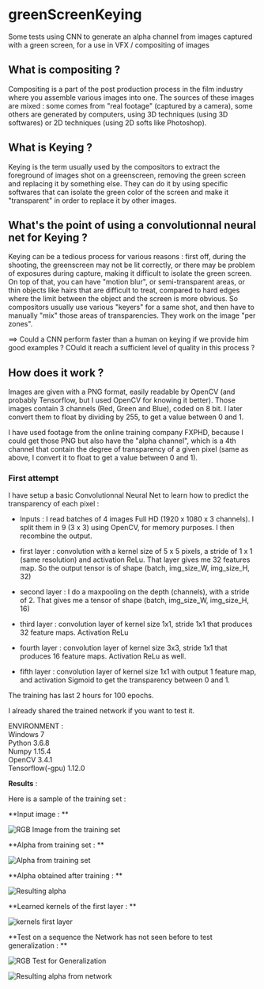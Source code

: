 # greenScreenKeying
Some tests using CNN to generate an alpha channel from images captured with a green screen, for a use in VFX / compositing of images

## What is compositing ?
Compositing is a part of the post production process in the film industry where you assemble various images into one. The sources of these images are mixed : some comes from "real footage" (captured by a camera), some others are generated by computers, using 3D techniques (using 3D softwares) or 2D techniques (using 2D softs like Photoshop). 

## What is Keying ?
Keying is the term usually used by the compositors to extract the foreground of images shot on a greenscreen, removing the green screen and replacing it by something else. They can do it by using specific softwares that can isolate the green color of the screen and make it "transparent" in order to replace it by other images.

## What's the point of using a convolutionnal neural net for Keying ?
Keying can be a tedious process for various reasons : first off, during the shooting, the greenscreen may not be lit correctly, or there may be problem of exposures during capture, making it difficult to isolate the green screen. On top of that, you can have "motion blur", or semi-transparent areas, or thin objects like hairs that are difficult to treat, compared to hard edges where the limit between the object and the screen is more obvious.
So compositors usually use various "keyers" for a same shot, and then have to manually "mix" those areas of transparencies. They work on the image "per zones".

==> Could a CNN perform faster than a human on keying if we provide him good examples ? COuld it reach a sufficient level of quality in this process ?

## How does it work ?
Images are given with a PNG format, easily readable by OpenCV (and probably Tensorflow, but I used OpenCV for knowing it better). Those images contain 3 channels (Red, Green and Blue), coded on 8 bit. I later convert them to float by dividing by 255, to get a value between 0 and 1.

I have used footage from the online training company FXPHD, because I could get those PNG but also have the "alpha channel", which is a 4th channel that contain the degree of transparency of a given pixel (same as above, I convert it to float to get a value between 0 and 1).

### First attempt

I have setup a basic Convolutionnal Neural Net to learn how to predict the transparency of each pixel :

- Inputs : I read batches of 4 images Full HD (1920 x 1080 x 3 channels). I split them in 9 (3 x 3) using OpenCV, for memory purposes. I then recombine the output.

- first layer : convolution with a kernel size of 5 x 5 pixels, a stride of 1 x 1 (same resolution) and activation ReLu. That layer gives me 32 features map. So the output tensor is of shape (batch, img_size_W, img_size_H, 32)

- second layer : I do a maxpooling on the depth (channels), with a stride of 2. That gives me a tensor of shape (batch, img_size_W, img_size_H, 16)

- third layer : convolution layer of kernel size 1x1, stride 1x1 that produces 32 feature maps. Activation ReLu

- fourth layer : convolution layer of kernel size 3x3, stride 1x1 that produces 16 feature maps. Activation ReLu as well.

- fifth layer : convolution layer of kernel size 1x1 with output 1 feature map, and activation Sigmoid to get the transparency between 0 and 1.

The training has last 2 hours for 100 epochs.

I already shared the trained network if you want to test it.

ENVIRONMENT :  
Windows 7  
Python 3.6.8  
Numpy 1.15.4  
OpenCV 3.4.1  
Tensorflow(-gpu) 1.12.0  

**Results** :

Here is a sample of the training set :

**Input image : **

![RGB Image from the training set](https://www.dropbox.com/s/ngawy2oygqy4rjx/Data.01.RGB.0063.png?raw=1)

**Alpha from training set : **

![Alpha from training set](https://www.dropbox.com/s/2xz5owz8x8betgc/Data.01.ALPHA.0063.png?raw=1)

**Alpha obtained after training : **

![Resulting alpha](https://www.dropbox.com/s/93rjwcmv3pyelas/reconstructedAlpha.png?raw=1)

**Learned kernels of the first layer : **

![kernels first layer](https://www.dropbox.com/s/kr83gbaik4o3j7l/kernel_gsc_01.png?raw=1)

**Test on a sequence the Network has not seen before to test generalization : **

![RGB Test for Generalization](https://www.dropbox.com/s/kbl1amfo0intqbi/testFootage.0001.png?raw=1)

![Resulting alpha from network](https://www.dropbox.com/s/kbl1amfo0intqbi/testFootage.0001.png?raw=1)

